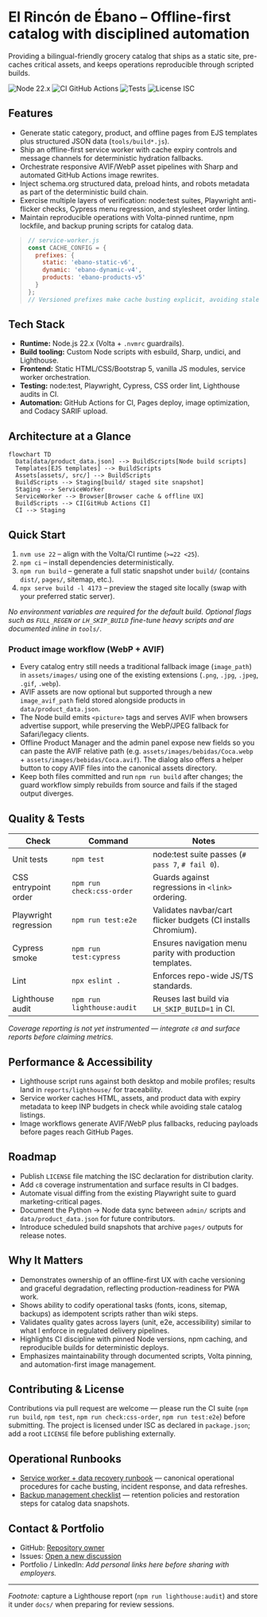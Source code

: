 # El Rincón de Ébano – Offline-first catalog with disciplined automation

Providing a bilingual-friendly grocery catalog that ships as a static site, pre-caches critical assets, and keeps operations reproducible through scripted builds.

![Node 22.x](https://img.shields.io/badge/node-22.x-339933?logo=node.js) ![CI GitHub Actions](https://img.shields.io/badge/ci-GitHub%20Actions-2088FF?logo=githubactions) ![Tests](https://img.shields.io/badge/tests-node%3Atest%20%2B%20Playwright%20%2B%20Cypress-6A5ACD?logo=github) ![License ISC](https://img.shields.io/badge/license-ISC-blue)

## Features
- Generate static category, product, and offline pages from EJS templates plus structured JSON data (`tools/build*.js`).
- Ship an offline-first service worker with cache expiry controls and message channels for deterministic hydration fallbacks. 
- Orchestrate responsive AVIF/WebP asset pipelines with Sharp and automated GitHub Actions image rewrites. 
- Inject schema.org structured data, preload hints, and robots metadata as part of the deterministic build chain. 
- Exercise multiple layers of verification: node:test suites, Playwright anti-flicker checks, Cypress menu regression, and stylesheet order linting. 
- Maintain reproducible operations with Volta-pinned runtime, npm lockfile, and backup pruning scripts for catalog data. 

> ```js
> // service-worker.js
> const CACHE_CONFIG = {
>   prefixes: {
>     static: 'ebano-static-v6',
>     dynamic: 'ebano-dynamic-v4',
>     products: 'ebano-products-v5'
>   }
> };
> // Versioned prefixes make cache busting explicit, avoiding stale assets after data refreshes.
> ```

## Tech Stack
- **Runtime:** Node.js 22.x (Volta + `.nvmrc` guardrails). 
- **Build tooling:** Custom Node scripts with esbuild, Sharp, undici, and Lighthouse. 
- **Frontend:** Static HTML/CSS/Bootstrap 5, vanilla JS modules, service worker orchestration. 
- **Testing:** node:test, Playwright, Cypress, CSS order lint, Lighthouse audits in CI. 
- **Automation:** GitHub Actions for CI, Pages deploy, image optimization, and Codacy SARIF upload. 

## Architecture at a Glance
```mermaid
flowchart TD
  Data[data/product_data.json] --> BuildScripts[Node build scripts]
  Templates[EJS templates] --> BuildScripts
  Assets[assets/, src/] --> BuildScripts
  BuildScripts --> Staging[build/ staged site snapshot]
  Staging --> ServiceWorker
  ServiceWorker --> Browser[Browser cache & offline UX]
  BuildScripts --> CI[GitHub Actions CI]
  CI --> Staging
```

## Quick Start
1. `nvm use 22` – align with the Volta/CI runtime (`>=22 <25`).
2. `npm ci` – install dependencies deterministically.
3. `npm run build` – generate a full static snapshot under `build/` (contains `dist/`, `pages/`, sitemap, etc.).
4. `npx serve build -l 4173` – preview the staged site locally (swap with your preferred static server).

_No environment variables are required for the default build. Optional flags such as `FULL_REGEN` or `LH_SKIP_BUILD` fine-tune heavy scripts and are documented inline in `tools/`._

### Product image workflow (WebP + AVIF)
- Every catalog entry still needs a traditional fallback image (`image_path`) in `assets/images/` using one of the existing extensions (`.png`, `.jpg`, `.jpeg`, `.gif`, `.webp`).
- AVIF assets are now optional but supported through a new `image_avif_path` field stored alongside products in `data/product_data.json`.
- The Node build emits `<picture>` tags and serves AVIF when browsers advertise support, while preserving the WebP/JPEG fallback for Safari/legacy clients.
- Offline Product Manager and the admin panel expose new fields so you can paste the AVIF relative path (e.g. `assets/images/bebidas/Coca.webp` + `assets/images/bebidas/Coca.avif`). The dialog also offers a helper button to copy AVIF files into the canonical assets directory.
- Keep both files committed and run `npm run build` after changes; the guard workflow simply rebuilds from source and fails if the staged output diverges.

## Quality & Tests
| Check | Command | Notes |
| --- | --- | --- |
| Unit tests | `npm test` | node:test suite passes (`# pass 7`, `# fail 0`). |
| CSS entrypoint order | `npm run check:css-order` | Guards against regressions in `<link>` ordering. |
| Playwright regression | `npm run test:e2e` | Validates navbar/cart flicker budgets (CI installs Chromium). |
| Cypress smoke | `npm run test:cypress` | Ensures navigation menu parity with production templates. |
| Lint | `npx eslint .` | Enforces repo-wide JS/TS standards. |
| Lighthouse audit | `npm run lighthouse:audit` | Reuses last build via `LH_SKIP_BUILD=1` in CI. |

*Coverage reporting is not yet instrumented — integrate `c8` and surface reports before claiming metrics.*

## Performance & Accessibility
- Lighthouse script runs against both desktop and mobile profiles; results land in `reports/lighthouse/` for traceability. 
- Service worker caches HTML, assets, and product data with expiry metadata to keep INP budgets in check while avoiding stale catalog listings. 
- Image workflows generate AVIF/WebP plus fallbacks, reducing payloads before pages reach GitHub Pages. 

## Roadmap
- Publish `LICENSE` file matching the ISC declaration for distribution clarity.
- Add `c8` coverage instrumentation and surface results in CI badges.
- Automate visual diffing from the existing Playwright suite to guard marketing-critical pages.
- Document the Python → Node data sync between `admin/` scripts and `data/product_data.json` for future contributors.
- Introduce scheduled build snapshots that archive `pages/` outputs for release notes.

## Why It Matters
- Demonstrates ownership of an offline-first UX with cache versioning and graceful degradation, reflecting production-readiness for PWA work. 
- Shows ability to codify operational tasks (fonts, icons, sitemap, backups) as idempotent scripts rather than wiki steps. 
- Validates quality gates across layers (unit, e2e, accessibility) similar to what I enforce in regulated delivery pipelines. 
- Highlights CI discipline with pinned Node versions, npm caching, and reproducible builds for deterministic deploys. 
- Emphasizes maintainability through documented scripts, Volta pinning, and automation-first image management. 

## Contributing & License
Contributions via pull request are welcome — please run the CI suite (`npm run build`, `npm test`, `npm run check:css-order`, `npm run test:e2e`) before submitting. The project is licensed under ISC as declared in `package.json`; add a root `LICENSE` file before publishing externally.

## Operational Runbooks
- [Service worker + data recovery runbook](docs/operations/RUNBOOK.md) — canonical operational procedures for cache busting, incident response, and data refreshes.
- [Backup management checklist](docs/operations/BACKUP.md) — retention policies and restoration steps for catalog data snapshots.

## Contact & Portfolio
- GitHub: [Repository owner](../../..)
- Issues: [Open a new discussion](../../issues/new/choose)
- Portfolio / LinkedIn: _Add personal links here before sharing with employers._

---

*Footnote:* capture a Lighthouse report (`npm run lighthouse:audit`) and store it under `docs/` when preparing for review sessions.
